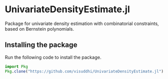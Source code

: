 # UnivariateDensityEstimate.jl

Package for univariate density estimation with combinatorial constraints, based on Bernstein polynomials. 

<h2> Installing the package </h1>

Run the following code to install the package.


```julia
import Pkg
Pkg.clone("https://github.com/visuddhi/UnivariateDensityEstimate.jl")
```
